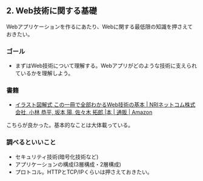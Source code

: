 ## 2. Web技術に関する基礎

Webアプリケーションを作るにあたり、Webに関する最低限の知識を押さえておきたい。

### ゴール

- まずはWeb技術について理解する。Webアプリがどのような技術に支えられているかを理解しよう。

### 書籍

* [イラスト図解式 この一冊で全部わかるWeb技術の基本 \| NRIネットコム株式会社, 小林 恭平, 坂本 陽, 佐々木 拓郎 \|本 \| 通販 \| Amazon](https://www.amazon.co.jp/%E3%82%A4%E3%83%A9%E3%82%B9%E3%83%88%E5%9B%B3%E8%A7%A3%E5%BC%8F-%E3%81%93%E3%81%AE%E4%B8%80%E5%86%8A%E3%81%A7%E5%85%A8%E9%83%A8%E3%82%8F%E3%81%8B%E3%82%8BWeb%E6%8A%80%E8%A1%93%E3%81%AE%E5%9F%BA%E6%9C%AC-%E5%B0%8F%E6%9E%97-%E6%81%AD%E5%B9%B3/dp/4797388811)

こちらが良かった。基本的なことは大体載っている。

### 調べるといいこと

- セキュリティ技術(暗号化技術など)
- アプリケーションの構成(3層構成・2層構成)
- プロトコル。HTTPとTCP/IPくらいは押さえておきたい。